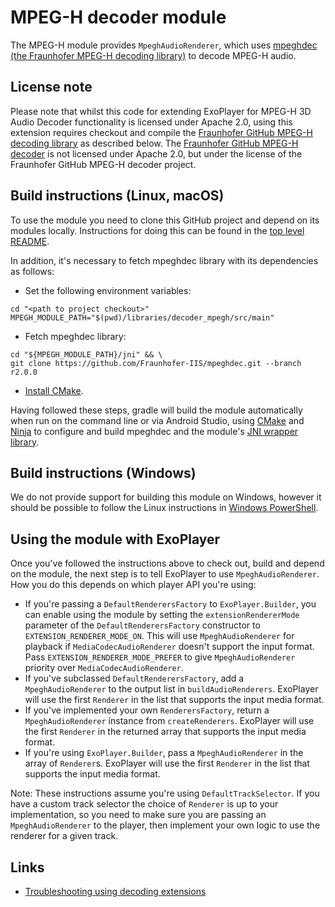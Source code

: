 # MPEG-H decoder module

The MPEG-H module provides `MpeghAudioRenderer`, which uses [mpeghdec
(the Fraunhofer MPEG-H decoding library)](https://github.com/Fraunhofer-IIS/mpeghdec) to decode MPEG-H audio.


## License note

Please note that whilst this code for extending ExoPlayer for MPEG-H 3D Audio
Decoder functionality is licensed under Apache 2.0, using this extension requires
checkout and compile the [Fraunhofer GitHub MPEG-H decoding library](https://github.com/Fraunhofer-IIS/mpeghdec)
as described below. The [Fraunhofer GitHub MPEG-H decoder](https://github.com/Fraunhofer-IIS/mpeghdec) is not licensed
 under Apache 2.0, but under the license of the Fraunhofer GitHub MPEG-H
decoder project.

[Apache 2.0]: ../../LICENSE

## Build instructions (Linux, macOS)

To use the module you need to clone this GitHub project and depend on its
modules locally. Instructions for doing this can be found in the
[top level README][].

In addition, it's necessary to fetch mpeghdec library with its
dependencies as follows:

* Set the following environment variables:

```
cd "<path to project checkout>"
MPEGH_MODULE_PATH="$(pwd)/libraries/decoder_mpegh/src/main"
```

* Fetch mpeghdec library:

```
cd "${MPEGH_MODULE_PATH}/jni" && \
git clone https://github.com/Fraunhofer-IIS/mpeghdec.git --branch r2.0.0
```

* [Install CMake][].

Having followed these steps, gradle will build the module automatically when run
on the command line or via Android Studio, using [CMake][] and [Ninja][] to
configure and build mpeghdec and the module's [JNI wrapper library][].

[top level README]: ../../README.md
[Install CMake]: https://developer.android.com/studio/projects/install-ndk
[CMake]: https://cmake.org/
[Ninja]: https://ninja-build.org
[JNI wrapper library]: src/main/jni/mpeghdec_jni.cc

## Build instructions (Windows)

We do not provide support for building this module on Windows, however it should
be possible to follow the Linux instructions in [Windows PowerShell][].

[Windows PowerShell]: https://docs.microsoft.com/en-us/powershell/scripting/getting-started/getting-started-with-windows-powershell

## Using the module with ExoPlayer

Once you've followed the instructions above to check out, build and depend on
the module, the next step is to tell ExoPlayer to use `MpeghAudioRenderer`.
How you do this depends on which player API you're using:

*   If you're passing a `DefaultRenderersFactory` to `ExoPlayer.Builder`, you
    can enable using the module by setting the `extensionRendererMode` parameter
    of the `DefaultRenderersFactory` constructor to
    `EXTENSION_RENDERER_MODE_ON`. This will use `MpeghAudioRenderer` for
    playback if `MediaCodecAudioRenderer` doesn't support the input format. Pass
    `EXTENSION_RENDERER_MODE_PREFER` to give `MpeghAudioRenderer` priority
    over `MediaCodecAudioRenderer`.
*   If you've subclassed `DefaultRenderersFactory`, add a `MpeghAudioRenderer`
    to the output list in `buildAudioRenderers`. ExoPlayer will use the first
    `Renderer` in the list that supports the input media format.
*   If you've implemented your own `RenderersFactory`, return a
    `MpeghAudioRenderer` instance from `createRenderers`. ExoPlayer will use
    the first `Renderer` in the returned array that supports the input media
    format.
*   If you're using `ExoPlayer.Builder`, pass a `MpeghAudioRenderer` in the
    array of `Renderer`s. ExoPlayer will use the first `Renderer` in the list
    that supports the input media format.

Note: These instructions assume you're using `DefaultTrackSelector`. If you have
a custom track selector the choice of `Renderer` is up to your implementation,
so you need to make sure you are passing an `MpeghAudioRenderer` to the
player, then implement your own logic to use the renderer for a given track.

## Links

*   [Troubleshooting using decoding extensions][]

[Troubleshooting using decoding extensions]: https://developer.android.com/media/media3/exoplayer/troubleshooting#how-can-i-get-a-decoding-library-to-load-and-be-used-for-playback
